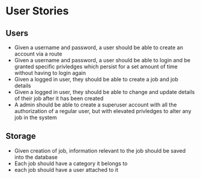 # User Stories 

## Users 

- Given a username and password, a user should be able to create an account via a route
- Given a username and password, a user should be able to login and be granted specific privledges which persist for a set amount of time without having to login again
- Given a logged in user, they should be able to create a job and job details
- Given a logged in user, they should be able to change and update details of their job after it has been created
-  A admin should be able to create a superuser account with all the authorization of a regular user, but with elevated privledges to alter any job in the system

## Storage 

- Given creation of job, information relevant to the job should be saved into the database
- Each job should have a category it belongs to
- each job should have a user attached to it
